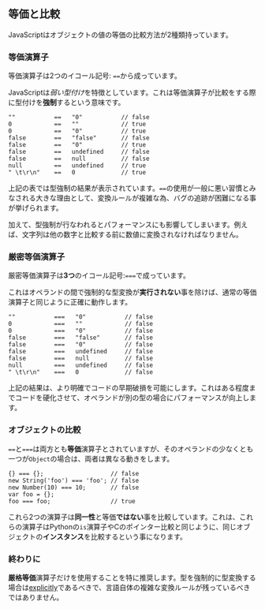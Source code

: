 ## 等価と比較

JavaScriptはオブジェクトの値の等価の比較方法が2種類持っています。

### 等価演算子

等価演算子は2つのイコール記号: `==`から成っています。

JavaScriptは*弱い型付け*を特徴としています。これは等価演算子が比較をする際に型付けを**強制**するという意味です。

    ""           ==   "0"           // false
    0            ==   ""            // true
    0            ==   "0"           // true
    false        ==   "false"       // false
    false        ==   "0"           // true
    false        ==   undefined     // false
    false        ==   null          // false
    null         ==   undefined     // true
    " \t\r\n"    ==   0             // true

上記の表では型強制の結果が表示されています。`==`の使用が一般に悪い習慣とみなされる大きな理由として、変換ルールが複雑な為、バグの追跡が困難になる事が挙げられます。

加えて、型強制が行なわれるとパフォーマンスにも影響してしまいます。例えば、文字列は他の数字と比較する前に数値に変換されなければなりません。

### 厳密等価演算子

厳密等価演算子は**3つ**のイコール記号:`===`で成っています。

これはオペランドの間で強制的な型変換が**実行されない**事を除けば、通常の等価演算子と同じように正確に動作します。

    ""           ===   "0"           // false
    0            ===   ""            // false
    0            ===   "0"           // false
    false        ===   "false"       // false
    false        ===   "0"           // false
    false        ===   undefined     // false
    false        ===   null          // false
    null         ===   undefined     // false
    " \t\r\n"    ===   0             // false

上記の結果は、より明確でコードの早期破損を可能にします。これはある程度までコードを硬化させて、オペランドが別の型の場合にパフォーマンスが向上します。

### オブジェクトの比較

`==`と`===`は両方とも**等価**演算子とされていますが、そのオペランドの少なくとも一つが`Object`の場合は、両者は異なる動きをします。

    {} === {};                   // false
    new String('foo') === 'foo'; // false
    new Number(10) === 10;       // false
    var foo = {};
    foo === foo;                 // true

これら2つの演算子は**同一性**と等価**ではない**事を比較しています。これは、これらの演算子はPythonの`is`演算子やCのポインター比較と同じように、同じオブジェクトの**インスタンス**を比較するという事になります。

### 終わりに

**厳格等価**演算子だけを使用することを特に推奨します。型を強制的に型変換する場合は[explicitly](#types.casting)であるべきで、言語自体の複雑な変換ルールが残っているべきではありません。

